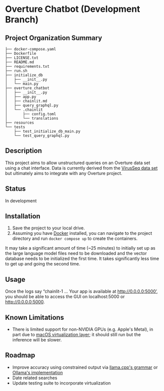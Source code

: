 # Overture Chatbot (Development Branch)
## Project Organization Summary
    ├── docker-compose.yaml
    ├── Dockerfile
    ├── LICENSE.txt
    ├── README.md
    ├── requirements.txt
    ├── run.sh
    ├── initialize_db
    │   ├── __init__.py  
    │   └── main.py
    ├── overture_chatbot  
    │   ├── __init__.py
    │   ├── app.py
    │   ├── chainlit.md
    │   ├── query_graphql.py 
    │   └── .chainlit
    │       ├── config.toml
    │       └── translations
    ├── resources
    └── tests
        ├── test_initialize_db_main.py   
        └── test_query_graphql.py

## Description
This project aims to allow unstructured queries on an Overture data set using a chat interface. Data is currently derived from the [VirusSeq data set](https://virusseq-dataportal.ca/explorer) but ultimately aims to integrate with any Overture project.

## Status
In development

## Installation
1. Save the project to your local drive.
2. Assuming you have [Docker](https://www.docker.com/) installed, you can navigate to the project directory and run `docker compose up` to create the containers.

It may take a significant amount of time (~25 minutes) to initially set up as the large language model files need to be downloaded and the vector database needs to be initialized the first time. It takes significantly less time to get up and going the second time.

## Usage
Once the logs say “chainlit-1 … Your app is available at http://0.0.0.0:5000’, you should be able to access the GUI on localhost:5000 or http://0.0.0.0:5000.

## Known Limitations
- There is limited support for non-NVIDIA GPUs (e.g. Apple's Metal), in part due to [macOS virtualization layer](https://chariotsolutions.com/blog/post/apple-silicon-gpus-docker-and-ollama-pick-two/); it should still run but the inference will be slower.

## Roadmap
- Improve accuracy using constrained output via [llama.cpp's grammar](https://github.com/ggerganov/llama.cpp/blob/master/grammars/README.md) or [Ollama's implementation](https://ollama.com/blog/structured-outputs)
- Date related searches
- Update testing suite to incorporate virtualization